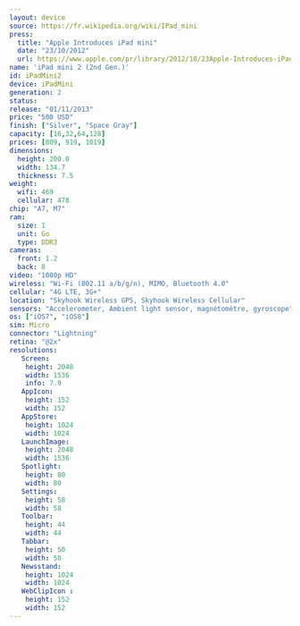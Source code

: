 ```yaml
---
layout: device
source: https://fr.wikipedia.org/wiki/IPad_mini
press:
  title: "Apple Introduces iPad mini"
  date: "23/10/2012"
  url: https://www.apple.com/pr/library/2012/10/23Apple-Introduces-iPad-mini.html
name: 'iPad mini 2 (2nd Gen.)'
id: iPadMini2
device: iPadMini
generation: 2
status:
release: "01/11/2013"
price: "500 USD"
finish: ["Silver", "Space Gray"]
capacity: [16,32,64,128]
prices: [809, 919, 1019]
dimensions:
  height: 200.0
  width: 134.7
  thickness: 7.5
weight:
  wifi: 469
  cellular: 478
chip: "A7, M7"
ram:
  size: 1
  unit: Go
  type: DDR3
cameras:
  front: 1.2
  back: 8
video: "1080p HD"
wireless: "Wi-Fi (802.11 a/b/g/n), MIMO, Bluetooth 4.0"
cellular: "4G LTE, 3G+"
location: "Skyhook Wireless GPS, Skyhook Wireless Cellular"
sensors: "Accelerometer, Ambient light sensor, magnétomètre, gyroscope"
os: ["iOS7", "iOS8"]
sim: Micro
connector: "Lightning"
retina: "@2x"
resolutions:
   Screen:
    height: 2048
    width: 1536
    info: 7.9
   AppIcon:
    height: 152
    width: 152
   AppStore:
    height: 1024
    width: 1024
   LaunchImage:
    height: 2048
    width: 1536
   Spotlight:
    height: 80
    width: 80
   Settings:
    height: 58
    width: 58
   Toolbar:
    height: 44
    width: 44
   Tabbar:
    height: 50
    width: 50
   Newsstand:
    height: 1024
    width: 1024
   WebClipIcon :
    height: 152
    width: 152
---
```

